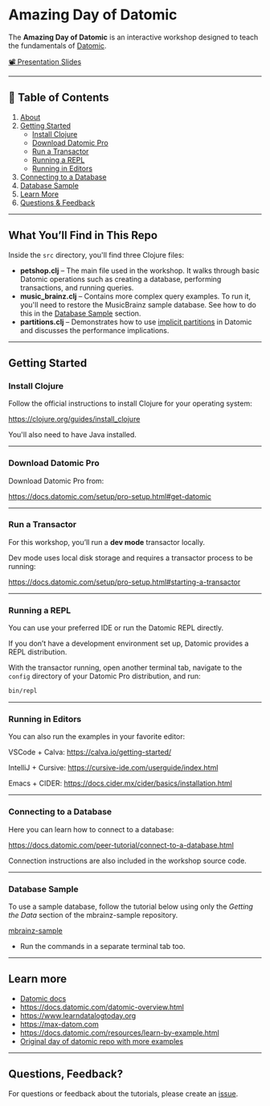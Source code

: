 # Amazing Day of Datomic

The **Amazing Day of Datomic** is an interactive workshop designed to teach the fundamentals of [Datomic](http://datomic.com).

[📽️ Presentation Slides](https://docs.google.com/presentation/d/1OagiOnZf4vPinEvLs8rV9n3Cy2g7IC9rUMhaGQSE7qM/edit?slide=id.g2d4ad46bc0e_2_0#slide=id.g2d4ad46bc0e_2_0)

---

## 📑 Table of Contents

1. [About](#about)
2. [Getting Started](#getting-started)
    - [Install Clojure](#install-clojure)
    - [Download Datomic Pro](#download-datomic-pro)
    - [Run a Transactor](#run-a-transactor)
    - [Running a REPL](#running-a-repl)
    - [Running in Editors](#running-in-editors)
3. [Connecting to a Database](#connecting-to-a-database)
4. [Database Sample](#database-sample)
5. [Learn More](#learn-more)
6. [Questions & Feedback](#questions--feedback)

---

## What You’ll Find in This Repo

Inside the `src` directory, you'll find three Clojure files:

- **petshop.clj** – The main file used in the workshop. It walks through basic Datomic operations such as creating a database, performing transactions, and running queries.
- **music_brainz.clj** – Contains more complex query examples. To run it, you'll need to restore the MusicBrainz sample database. See how to do this in the [Database Sample](#database-sample) section.
- **partitions.clj** – Demonstrates how to use [implicit partitions](https://docs.datomic.com/transactions/partitions.html#implicit-partitions) in Datomic and discusses the performance implications.

---

## Getting Started

### Install Clojure

Follow the official instructions to install Clojure for your operating system:

https://clojure.org/guides/install_clojure

You'll also need to have Java installed.

---

### Download Datomic Pro

Download Datomic Pro from:

https://docs.datomic.com/setup/pro-setup.html#get-datomic

---

### Run a Transactor

For this workshop, you’ll run a **dev mode** transactor locally.

Dev mode uses local disk storage and requires a transactor process to be running:

https://docs.datomic.com/setup/pro-setup.html#starting-a-transactor

---

### Running a REPL

You can use your preferred IDE or run the Datomic REPL directly.

If you don’t have a development environment set up, Datomic provides a REPL distribution.

With the transactor running, open another terminal tab, navigate to the `config` directory of your Datomic Pro distribution, and run:

```bash
bin/repl
```

---

### Running in Editors

You can also run the examples in your favorite editor:

VSCode + Calva: https://calva.io/getting-started/

IntelliJ + Cursive: https://cursive-ide.com/userguide/index.html

Emacs + CIDER: https://docs.cider.mx/cider/basics/installation.html

---

### Connecting to a Database

Here you can learn how to connect to a database:

https://docs.datomic.com/peer-tutorial/connect-to-a-database.html

Connection instructions are also included in the workshop source code.

---

### Database Sample

To use a sample database, follow the tutorial below using only the *Getting the Data* section of the mbrainz-sample repository.

[mbrainz-sample](https://github.com/Datomic/mbrainz-sample)
* Run the commands in a separate terminal tab too.

---

## Learn more

* [Datomic docs](https://docs.datomic.com/datomic-overview.html)
* https://docs.datomic.com/datomic-overview.html
* https://www.learndatalogtoday.org
* https://max-datom.com
* https://docs.datomic.com/resources/learn-by-example.html
* [Original day of datomic repo with more examples](https://github.com/Datomic/day-of-datomic)

---

## Questions, Feedback?

For questions or feedback about the tutorials, please create an
[issue](https://github.com/Datomic/day-of-datomic-conj/issues).
